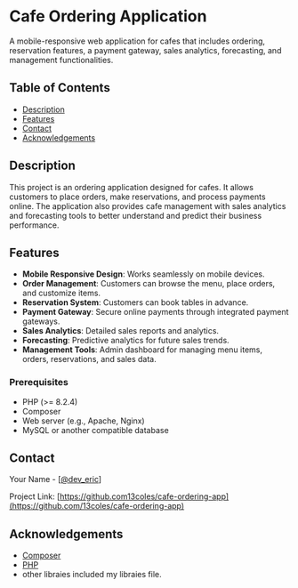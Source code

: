 # Cafe Ordering Application

A mobile-responsive web application for cafes that includes ordering, reservation features, a payment gateway, sales analytics, forecasting, and management functionalities.

## Table of Contents

- [Description](#description)
- [Features](#features)
- [Contact](#contact)
- [Acknowledgements](#acknowledgements)

## Description

This project is an ordering application designed for cafes. It allows customers to place orders, make reservations, and process payments online. The application also provides cafe management with sales analytics and forecasting tools to better understand and predict their business performance.

## Features

- **Mobile Responsive Design**: Works seamlessly on mobile devices.
- **Order Management**: Customers can browse the menu, place orders, and customize items.
- **Reservation System**: Customers can book tables in advance.
- **Payment Gateway**: Secure online payments through integrated payment gateways.
- **Sales Analytics**: Detailed sales reports and analytics.
- **Forecasting**: Predictive analytics for future sales trends.
- **Management Tools**: Admin dashboard for managing menu items, orders, reservations, and sales data.

### Prerequisites

- PHP (>= 8.2.4)
- Composer
- Web server (e.g., Apache, Nginx)
- MySQL or another compatible database

## Contact

Your Name - [[@dev_eric](https://x.com/x_jstme)]

Project Link: [https://github.com13coles/cafe-ordering-app](https://github.com/13coles/cafe-ordering-app)

## Acknowledgements

- [Composer](https://getcomposer.org/)
- [PHP](https://www.php.net/)
- other libraies included my libraies file.

